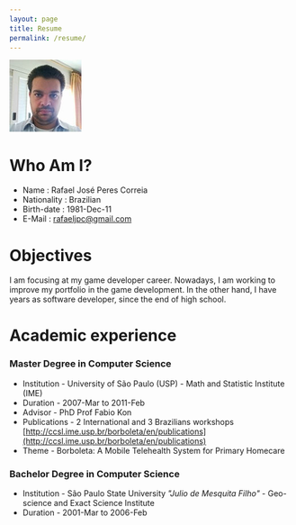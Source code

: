 ```yaml
---
layout: page
title: Resume
permalink: /resume/
---
```


![Rafael Correia](/static/img/foto_linkedin.jpg "Rafael Correia")

# Who Am I? #

* Name : Rafael José Peres Correia
* Nationality : Brazilian
* Birth-date : 1981-Dec-11
* E-Mail : rafaeljpc@gmail.com

# Objectives #

I am focusing at my game developer career. Nowadays, I am working to improve my portfolio in the game development. In the other hand, I have years as software developer, since the end of high school.

# Academic experience #

### Master Degree in Computer Science ###
* Institution - University of São Paulo (USP) - Math and Statistic Institute (IME)
* Duration - 2007-Mar to 2011-Feb
* Advisor - PhD Prof Fabio Kon
* Publications - 2 International and 3 Brazilians workshops  [http://ccsl.ime.usp.br/borboleta/en/publications](http://ccsl.ime.usp.br/borboleta/en/publications)
* Theme - Borboleta: A Mobile Telehealth System for Primary Homecare

### Bachelor Degree in Computer Science ###
* Institution - São Paulo State University _"Julio de Mesquita Filho"_ -
Geo-science and Exact Science Institute
* Duration - 2001-Mar to 2006-Feb
